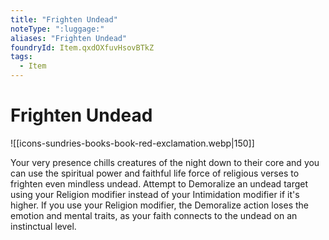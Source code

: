 ```yaml
---
title: "Frighten Undead"
noteType: ":luggage:"
aliases: "Frighten Undead"
foundryId: Item.qxdOXfuvHsovBTkZ
tags:
  - Item
---
```


# Frighten Undead
![[icons-sundries-books-book-red-exclamation.webp|150]]

Your very presence chills creatures of the night down to their core and you can use the spiritual power and faithful life force of religious verses to frighten even mindless undead. Attempt to Demoralize an undead target using your Religion modifier instead of your Intimidation modifier if it's higher. If you use your Religion modifier, the Demoralize action loses the emotion and mental traits, as your faith connects to the undead on an instinctual level.
